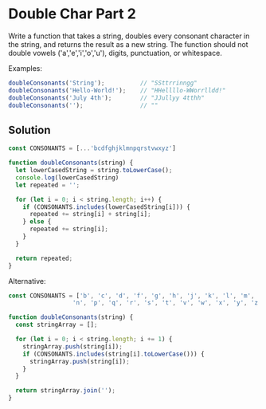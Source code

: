 # Double Char Part 2
Write a function that takes a string, doubles every consonant character in the string, and returns the result as a new string. The function should not double vowels ('a','e','i','o','u'), digits, punctuation, or whitespace.

Examples:
```js
doubleConsonants('String');          // "SSttrrinngg"
doubleConsonants('Hello-World!');    // "HHellllo-WWorrlldd!"
doubleConsonants('July 4th');        // "JJullyy 4tthh"
doubleConsonants('');                // ""
```


## Solution
```js
const CONSONANTS = [...'bcdfghjklmnpqrstvwxyz']

function doubleConsonants(string) {
  let lowerCasedString = string.toLowerCase();
  console.log(lowerCasedString)
  let repeated = '';

  for (let i = 0; i < string.length; i++) {
    if (CONSONANTS.includes(lowerCasedString[i])) {
      repeated += string[i] + string[i];
    } else {
      repeated += string[i];
    }
  }

  return repeated;
}
```

Alternative:
```js
const CONSONANTS = ['b', 'c', 'd', 'f', 'g', 'h', 'j', 'k', 'l', 'm',
                  'n', 'p', 'q', 'r', 's', 't', 'v', 'w', 'x', 'y', 'z'];

function doubleConsonants(string) {
  const stringArray = [];

  for (let i = 0; i < string.length; i += 1) {
    stringArray.push(string[i]);
    if (CONSONANTS.includes(string[i].toLowerCase())) {
      stringArray.push(string[i]);
    }
  }

  return stringArray.join('');
}
```